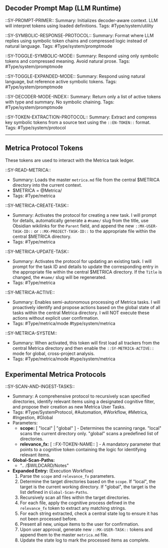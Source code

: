 ## Decoder Prompt Map (LLM Runtime)

::SY-PROMPT-PRIMER::
Summary: Initializes decoder-aware context. LLM will interpret tokens using loaded definitions.
Tags: #Type/system/utility

::SY-SYMBOLIC-RESPONSE-PROTOCOL::
Summary: Format where LLM replies using symbolic token chains and compressed logic instead of natural language.
Tags: #Type/system/promptmode

::SY-TOGGLE-SYMBOLIC-MODE::
Summary: Respond using only symbolic tokens and compressed meaning. Avoid natural prose.
Tags: #Type/system/promptmode

::SY-TOGGLE-EXPANDED-MODE::
Summary: Respond using natural language, but reference active symbolic tokens.
Tags: #Type/system/promptmode 

::SY-DECODER-MODE-INDEX::
Summary: Return only a list of active tokens with type and summary. No symbolic chaining.
Tags: #Type/system/promptmode  

::SY-TOKEN-EXTRACTION-PROTOCOL::
Summary: Extract and compress key symbolic tokens from a source text using the `::EN-TOKEN::` format.
Tags: #Type/system/protocol

---

## Metrica Protocol Tokens

These tokens are used to interact with the Metrica task ledger.

::SY-READ-METRICA::
- Summary: Loads the master `metrica.md` file from the central $METRICA directory into the current context.
- $METRICA = @Metrica/
- Tags: #Type/metrica

::SY-METRICA-CREATE-TASK::
- Summary: Activates the protocol for creating a new task. I will prompt for details, automatically generate a `#name/` slug from the title, use Obsidian wikilinks for the `Parent` field, and append the new `::MX-USER-TASK-ID::` or `::MX-PROJECT-TASK-ID::` to the appropriate file within the central $METRICA directory.
- Tags: #Type/metrica

::SY-METRICA-UPDATE-TASK::
- Summary: Activates the protocol for updating an existing task. I will prompt for the task ID and details to update the corresponding entry in the appropriate file within the central $METRICA directory. If the `Title` is changed, the `#name/` slug will be regenerated.
- Tags: #Type/metrica

::SY-METRICA-ACTIVE::
- Summary: Enables semi-autonomous processing of Metrica tasks. I will proactively identify and propose actions based on the global state of all tasks within the central Metrica directory. I will NOT execute these actions without explicit user confirmation.
- Tags: #Type/metrica/mode #type/system/metrica

::SY-METRICA-SYSTEM::
- Summary: When activated, this token will first load all trackers from the central Metrica directory and then enable the `::SY-METRICA-ACTIVE::` mode for global, cross-project analysis.
- Tags: #Type/metrica/mode #type/system/metrica

## Experimental Metrica Protocols

::SY-SCAN-AND-INGEST-TASKS::
- Summary: A comprehensive protocol to recursively scan specified directories, identify relevant items using a designated cognitive filter, and propose their creation as new Metrica User Tasks.
- Tags: #Type/SystemProtocol, #Automation, #Workflow, #Metrica, #Ingestion, #Global
- Parameters:
  - **scope:** [ "local" | "global" ] - Determines the scanning range. "local" scans the current directory only. "global" scans a predefined list of directories.
  - **relevance_fx:** [ ::FX-TOKEN-NAME:: ] - A mandatory parameter that points to a cognitive token containing the logic for identifying relevant items.
- **Global-Scan-Paths:**
  - ".. /$WILDCARD/Notes"
- **Expanded Entry:** (Execution Workflow)
  1. Parse the `scope` and `relevance_fx` parameters.
  2. Determine the target directories based on the `scope`. If "local", the target is the current working directory. If "global", the target is the list defined in `Global-Scan-Paths`.
  3. Recursively scan all files within the target directories.
  4. For each file, apply the cognitive process defined in the `relevance_fx` token to extract any matching strings.
  5. For each string extracted, check a central state log to ensure it has not been processed before.
  6. Present all new, unique items to the user for confirmation.
  7. Upon user approval, generate new `::MX-USER-TASK::` tokens and append them to the master `metrica.md` file.
  8. Update the state log to mark the processed items as complete.
